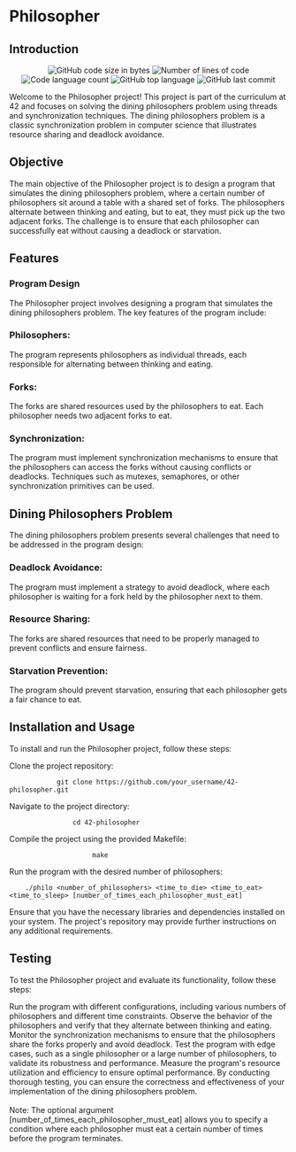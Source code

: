<h1>Philosopher</h1>
<h2>Introduction</h2>
<p align="center">
	<img alt="GitHub code size in bytes" src="https://img.shields.io/github/languages/code-size/simon-zerisenay/42_Philosophers?color=lightblue" />
	<img alt="Number of lines of code" src="https://img.shields.io/tokei/lines/github/simon-zerisenay/42_Philosophers?color=critical" />
	<img alt="Code language count" src="https://img.shields.io/github/languages/count/simon-zerisenay/42_Philosophers?color=yellow" />
	<img alt="GitHub top language" src="https://img.shields.io/github/languages/top/simon-zerisenay/42_Philosophers?color=blue" />
	<img alt="GitHub last commit" src="https://img.shields.io/github/last-commit/simon-zerisenay/42_Philosophers?color=green" />
</p>
Welcome to the Philosopher project! This project is part of the curriculum at 42 and focuses on solving the dining philosophers problem using threads and synchronization techniques. The dining philosophers problem is a classic synchronization problem in computer science that illustrates resource sharing and deadlock avoidance.

<h2>Objective</h2>
The main objective of the Philosopher project is to design a program that simulates the dining philosophers problem, where a certain number of philosophers sit around a table with a shared set of forks. The philosophers alternate between thinking and eating, but to eat, they must pick up the two adjacent forks. The challenge is to ensure that each philosopher can successfully eat without causing a deadlock or starvation.

<h2>Features</h2>
<h3>Program Design</h3>
The Philosopher project involves designing a program that simulates the dining philosophers problem. The key features of the program include:

<h3>Philosophers:</h3> 
The program represents philosophers as individual threads, each responsible for alternating between thinking and eating.
<h3>Forks:</h3> 
The forks are shared resources used by the philosophers to eat. Each philosopher needs two adjacent forks to eat.
<h3>Synchronization:</h3> 
The program must implement synchronization mechanisms to ensure that the philosophers can access the forks without causing conflicts or deadlocks. Techniques such as mutexes, semaphores, or other synchronization primitives can be used.
<h2> Dining Philosophers Problem</h2>
The dining philosophers problem presents several challenges that need to be addressed in the program design:

<h3>Deadlock Avoidance:</h3>
The program must implement a strategy to avoid deadlock, where each philosopher is waiting for a fork held by the philosopher next to them.
<h3>Resource Sharing:</h3>
The forks are shared resources that need to be properly managed to prevent conflicts and ensure fairness.
<h3>Starvation Prevention:</h3>
The program should prevent starvation, ensuring that each philosopher gets a fair chance to eat.
<h2>Installation and Usage</h2>
To install and run the Philosopher project, follow these steps:

Clone the project repository: 

				git clone https://github.com/your_username/42-philosopher.git
Navigate to the project directory: 
				
					cd 42-philosopher
Compile the project using the provided Makefile: 

				   		 make
Run the program with the desired number of philosophers: 

		./philo <number_of_philosophers> <time_to_die> <time_to_eat> <time_to_sleep> [number_of_times_each_philosopher_must_eat]
Ensure that you have the necessary libraries and dependencies installed on your system. The project's repository may provide further instructions on any additional requirements.

<h2>Testing</h2>
To test the Philosopher project and evaluate its functionality, follow these steps:

Run the program with different configurations, including various numbers of philosophers and different time constraints.
Observe the behavior of the philosophers and verify that they alternate between thinking and eating.
Monitor the synchronization mechanisms to ensure that the philosophers share the forks properly and avoid deadlock.
Test the program with edge cases, such as a single philosopher or a large number of philosophers, to validate its robustness and performance.
Measure the program's resource utilization and efficiency to ensure optimal performance.
By conducting thorough testing, you can ensure the correctness and effectiveness of your implementation of the dining philosophers problem.
<br/>
<br/>
Note: The optional argument [number_of_times_each_philosopher_must_eat] allows you to specify a condition where each philosopher must eat a certain number of times before the program terminates.
